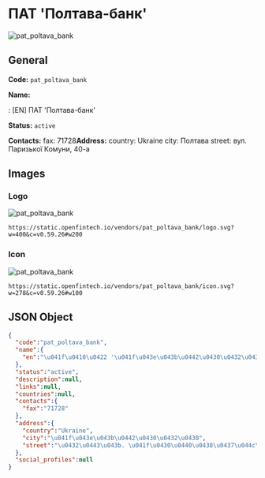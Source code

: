 
# ПАТ 'Полтава-банк' 
![pat_poltava_bank](https://static.openfintech.io/vendors/pat_poltava_bank/logo.svg?w=400&c=v0.59.26#w200)  

## General 
 
**Code:** `pat_poltava_bank` 
 
**Name:** 
 
:	[EN] ПАТ 'Полтава-банк' 
 
**Status:** `active` 
 
**Contacts:** 
fax: 71728**Address:** 
country: Ukraine 
city: Полтава 
street: вул. Паризької Комуни, 40-а 

## Images 

### Logo 
 
![pat_poltava_bank](https://static.openfintech.io/vendors/pat_poltava_bank/logo.svg?w=400&c=v0.59.26#w200)  

```
https://static.openfintech.io/vendors/pat_poltava_bank/logo.svg?w=400&c=v0.59.26#w200
```  

### Icon 
 
![pat_poltava_bank](https://static.openfintech.io/vendors/pat_poltava_bank/icon.svg?w=278&c=v0.59.26#w100)  

```
https://static.openfintech.io/vendors/pat_poltava_bank/icon.svg?w=278&c=v0.59.26#w100
```  

## JSON Object 

```json
{
  "code":"pat_poltava_bank",
  "name":{
    "en":"\u041f\u0410\u0422 '\u041f\u043e\u043b\u0442\u0430\u0432\u0430-\u0431\u0430\u043d\u043a'"
  },
  "status":"active",
  "description":null,
  "links":null,
  "countries":null,
  "contacts":{
    "fax":"71728"
  },
  "address":{
    "country":"Ukraine",
    "city":"\u041f\u043e\u043b\u0442\u0430\u0432\u0430",
    "street":"\u0432\u0443\u043b. \u041f\u0430\u0440\u0438\u0437\u044c\u043a\u043e\u0457 \u041a\u043e\u043c\u0443\u043d\u0438, 40-\u0430"
  },
  "social_profiles":null
}
```  
